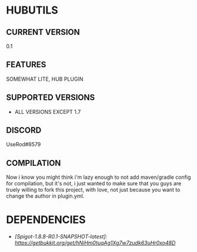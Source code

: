# HUBUTILS

## CURRENT VERSION
0.1

## FEATURES
SOMEWHAT LITE, HUB PLUGIN

## SUPPORTED VERSIONS
* ALL VERSIONS EXCEPT 1.7

## DISCORD
UseRod#8579

## COMPILATION
Now i know you might think i'm lazy enough to not add maven/gradle config for compilation, but it's not, i just wanted to make sure that you guys are truely willing to fork this project, with love, not just because you want to change the author in plugin.yml.

# DEPENDENCIES

- ###### [Spigot-1.8.8-R0.1-SNAPSHOT-latest]: https://getbukkit.org/get/hNiHm0tuqAg1Xg7w7zudk63uHr0xo48D
